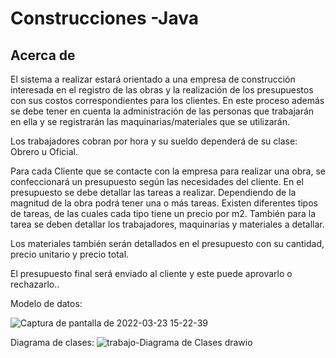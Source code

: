 # Construcciones -Java

## Acerca de

El sistema a realizar estará orientado a una empresa de construcción interesada en el registro de las obras
y la realización de los presupuestos con sus costos correspondientes para los clientes. En este proceso además 
se debe tener en cuenta la administración de las personas que trabajarán en ella y se registrarán las maquinarias/materiales 
que se utilizarán. 

Los trabajadores cobran por hora y su sueldo dependerá de su clase: Obrero u Oficial.

Para cada Cliente que se contacte con la empresa para realizar una obra, se confeccionará un presupuesto según las necesidades del cliente.
En el presupuesto se debe detallar las tareas a realizar. Dependiendo de la magnitud de la obra podrá tener una o más tareas. Existen diferentes
tipos de tareas, de las cuales cada tipo tiene un precio por m2. También para la tarea se deben detallar los trabajadores, maquinarias y materiales
a detallar. 

Los materiales también serán detallados en el presupuesto con su cantidad, precio unitario y precio total.

El presupuesto final será enviado al cliente y este puede aprovarlo o rechazarlo..

Modelo de datos: 

![Captura de pantalla de 2022-03-23 15-22-39](https://user-images.githubusercontent.com/80866680/159770245-29b0b3b6-5923-4e50-be14-1e2a9077ea26.png)

Diagrama de clases:
![trabajo-Diagrama de Clases drawio](https://user-images.githubusercontent.com/80866680/159770320-c187e9dc-07e1-414a-8040-93ded843dfe6.png)
